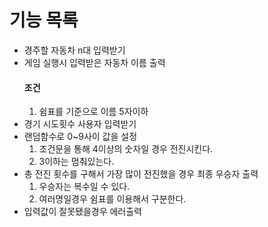 # 기능 목록

- 경주할 자동차 n대 입력받기
- 게임 실행시 입력받은 자동차 이름 출력
  #### 조건
  1. 쉼표를 기준으로 이름 5자이하
- 경기 시도횟수 사용자 입력받기
- 랜덤함수로 0~9사이 값을 설정
  1. 조건문을 통해 4이상의 숫자일 경우 전진시킨다.
  2. 3이하는 멈춰있는다.
- 총 전진 횟수를 구해서 가장 많이 전진했을 경우 최종 우승자 출력
  1. 우승자는 복수일 수 있다.
  2. 여러명일경우 쉼표를 이용해서 구분한다.
- 입력값이 잘못됐을경우 에러출력
